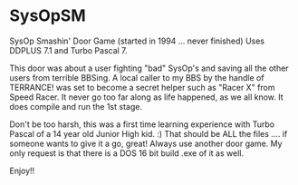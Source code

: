 # SysOpSM
SysOp Smashin' Door Game (started in 1994 ... never finished) 
Uses DDPLUS 7.1 and Turbo Pascal 7.

This door was about a user fighting "bad" SysOp's and saving all the other users from terrible BBSing.  A local
caller to my BBS by the handle of TERRANCE! was set to become a secret helper such as "Racer X" from Speed Racer.
It never go too far along as life happened, as we all know.  It does compile and run the 1st stage.


Don't be too harsh, this was a first time learning experience with Turbo Pascal of a 14 year old Junior High kid. :)
That should be ALL the files  .... if someone wants to give it a go, great!  Always use another door game.  My only
request is that there is a DOS 16 bit build .exe of it as well.


Enjoy!!
